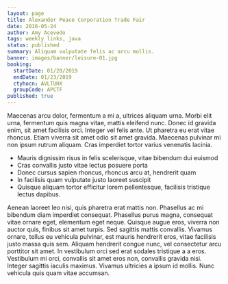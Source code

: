 ```yaml
---
layout: page
title: Alexander Peace Corporation Trade Fair
date: 2016-05-24
author: Amy Acevedo
tags: weekly links, java
status: published
summary: Aliquam vulputate felis ac arcu mollis.
banner: images/banner/leisure-01.jpg
booking:
  startDate: 01/20/2019
  endDate: 01/23/2019
  ctyhocn: AVLTUHX
  groupCode: APCTF
published: true
---
```

Maecenas arcu dolor, fermentum a mi a, ultrices aliquam urna. Morbi elit urna, fermentum quis magna vitae, mattis eleifend nunc. Donec id gravida enim, sit amet facilisis orci. Integer vel felis ante. Ut pharetra eu erat vitae rhoncus. Etiam viverra sit amet odio sit amet gravida. Maecenas pulvinar mi non ipsum rutrum aliquam. Cras imperdiet tortor varius venenatis lacinia.

* Mauris dignissim risus in felis scelerisque, vitae bibendum dui euismod
* Cras convallis justo vitae lectus posuere porta
* Donec cursus sapien rhoncus, rhoncus arcu at, hendrerit quam
* In facilisis quam vulputate justo laoreet suscipit
* Quisque aliquam tortor efficitur lorem pellentesque, facilisis tristique lectus dapibus.

Aenean laoreet leo nisi, quis pharetra erat mattis non. Phasellus ac mi bibendum diam imperdiet consequat. Phasellus purus magna, consequat vitae ornare eget, elementum eget neque. Quisque augue eros, viverra non auctor quis, finibus sit amet turpis. Sed sagittis mattis convallis. Vivamus ornare, tellus eu vehicula pulvinar, est mauris hendrerit eros, vitae facilisis justo massa quis sem. Aliquam hendrerit congue nunc, vel consectetur arcu porttitor sit amet. In vestibulum orci sed erat sodales tristique a a eros. Vestibulum mi orci, convallis sit amet eros non, convallis gravida nisi. Integer sagittis iaculis maximus. Vivamus ultricies a ipsum id mollis. Nunc vehicula quis quam vitae accumsan.
